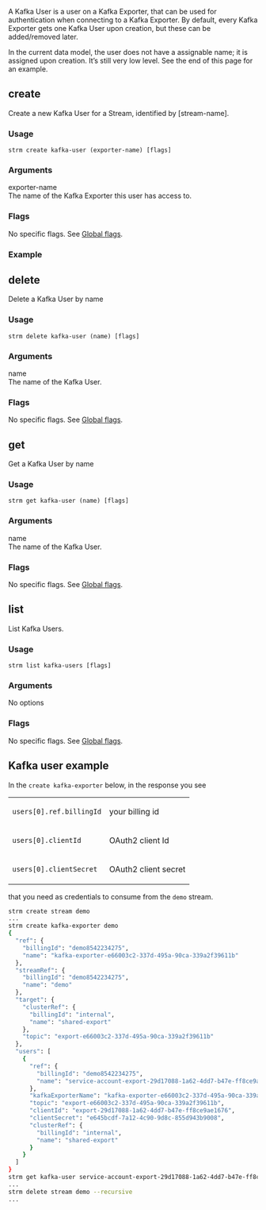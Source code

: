 A Kafka User is a user on a Kafka Exporter, that can be used for
authentication when connecting to a Kafka Exporter. By default, every
Kafka Exporter gets one Kafka User upon creation, but these can be
added/removed later.

In the current data model, the user does not have a assignable name; it
is assigned upon creation. It’s still very low level. See the end of
this page for an example.

## create

Create a new Kafka User for a Stream, identified by [stream-name].

### Usage

`strm create kafka-user (exporter-name) [flags]`

### Arguments

exporter-name  
The name of the Kafka Exporter this user has access to.

### Flags

No specific flags. See [Global flags](index.md#global-flags).

### Example

## delete

Delete a Kafka User by name

### Usage

`strm delete kafka-user (name) [flags]`

### Arguments

name  
The name of the Kafka User.

### Flags

No specific flags. See [Global flags](index.md#global-flags).

## get

Get a Kafka User by name

### Usage

`strm get kafka-user (name) [flags]`

### Arguments

name  
The name of the Kafka User.

### Flags

No specific flags. See [Global flags](index.md#global-flags).

## list

List Kafka Users.

### Usage

`strm list kafka-users [flags]`

### Arguments

No options

### Flags

No specific flags. See [Global flags](index.md#global-flags).

## Kafka user example

In the `create kafka-exporter` below, in the response you see

<table  style={{"width":"100%","display":"table"}}>
<colgroup>
<col style={{"width":"50%"}} />
<col style={{"width":"50%"}} />
</colgroup>
<tbody>
<tr class="odd">
<td ><p><code>users[0].ref.billingId</code></p></td>
<td ><p>your billing id</p></td>
</tr>
<tr class="even">
<td ><p><code>users[0].clientId</code></p></td>
<td ><p>OAuth2 client Id</p></td>
</tr>
<tr class="odd">
<td
><p><code>users[0].clientSecret</code></p></td>
<td ><p>OAuth2 client secret</p></td>
</tr>
</tbody>
</table>

that you need as credentials to consume from the `demo` stream.

```bash
strm create stream demo
...
strm create kafka-exporter demo
{
  "ref": {
    "billingId": "demo8542234275",
    "name": "kafka-exporter-e66003c2-337d-495a-90ca-339a2f39611b"
  },
  "streamRef": {
    "billingId": "demo8542234275",
    "name": "demo"
  },
  "target": {
    "clusterRef": {
      "billingId": "internal",
      "name": "shared-export"
    },
    "topic": "export-e66003c2-337d-495a-90ca-339a2f39611b"
  },
  "users": [
    {
      "ref": {
        "billingId": "demo8542234275",
        "name": "service-account-export-29d17088-1a62-4dd7-b47e-ff8ce9ae1676"
      },
      "kafkaExporterName": "kafka-exporter-e66003c2-337d-495a-90ca-339a2f39611b",
      "topic": "export-e66003c2-337d-495a-90ca-339a2f39611b",
      "clientId": "export-29d17088-1a62-4dd7-b47e-ff8ce9ae1676",
      "clientSecret": "e645bcdf-7a12-4c90-9d8c-855d943b9008",
      "clusterRef": {
        "billingId": "internal",
        "name": "shared-export"
      }
    }
  ]
}
strm get kafka-user service-account-export-29d17088-1a62-4dd7-b47e-ff8ce9ae1676
...
strm delete stream demo --recursive
...
```
